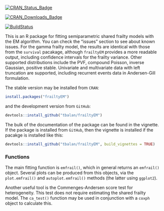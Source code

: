 
<!-- README.md is generated from README.Rmd. Please edit that file -->

[![CRAN\_Status\_Badge](https://www.r-pkg.org/badges/version/frailtyEM)](https://cran.r-project.org/package=frailtyEM)

[![CRAN\_Downloads\_Badge](https://cranlogs.r-pkg.org/badges/frailtyEM)](http://cran.rstudio.com/web/packages/frailtyEM/index.html)

[![BuildStatus](https://travis-ci.org/tbalan/frailtyEM.svg?branch=master)](https://travis-ci.org/tbalan/frailtyEM)

This is an R package for fitting semiparametric shared frailty models
with the EM algorithm. You can check the “issues” section to see about
known issues. For the gamma frailty model, the results are identical
with those from the `survival` pacakage, although `frailtyEM` provides a
more readable output, including confidence intervals for the frailty
variance. Other supported distributions include the PVF, compound
Poisson, inverse Gaussian, positive stable. Univariate and multivariate
data with left truncation are supported, including recurrent events data
in Andersen-Gill formulation.

The stable version may be installed from `CRAN`:

``` r
install.packages("frailtyEM")
```

and the development version from `GitHub`:

``` r
devtools::install_github("tbalan/frailtyEM")
```

The bulk of the documentation of the package can be found in the
vignette. If the package is installed from `GitHub`, then the vignette
is installed if the pacakge is installed like this:

``` r
devtools::install_github("tbalan/frailtyEM", build_vignettes = TRUE)
```

### Functions

The main fitting function is `emfrail()`, which in general returns an
`emfrail()` object. Several plots can be produced from this objects, via
the `plot.emfrail()` and `autoplot.emfrail()` methods (the latter using
`ggplot2`).

Another useful tool is the Commenges-Andersen score test for
heterogeneity. This test does not require estimating the shared frailty
model. The `ca_test()` function may be used in conjunction with a
`coxph` object to calculate this.
